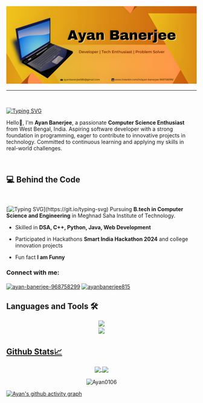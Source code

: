 <picture>
  <!-- dark theme -->
  <source media="(prefers-color-scheme: dark)" srcset="banner black.png">
  <!-- light theme -->
  <source media="(prefers-color-scheme: light)" srcset="banner white.png">
  <img alt="banner" src="banner black.png">
</picture>
<hr><br>

[![Typing SVG](https://readme-typing-svg.demolab.com?font=Press+Start+2P&size=25&pause=4000&color=facc15&width=800&height=60&lines=%24+sudo+introduce-me)](https://git.io/typing-svg)

Hello👋, I'm **Ayan Banerjee**, a passionate **Computer Science Enthusiast** from West Bengal, India. Aspiring software developer with a strong foundation in programming, eager to contribute to innovative projects in technology. Committed to continuous learning and applying my skills in real-world challenges.

<br>

## 💻 Behind the Code
<br>

 [![Typing SVG](https://readme-typing-svg.demolab.com?font=Press+Start+2P&size=25&pause=1000&color=22d3ee&width=1000&lines=Computer+Science+Enthusiast;Frontend+Developer;Passionate+Coder;Tech+Enthusiast;%26+Passionate+Canva+Visual+Designer;)](https://git.io/typing-svg)
Pursuing **B.tech in Computer Science and Engineering** in Meghnad Saha Institute of Technology.

- Skilled in **DSA, C++, Python, Java, Web Development**

- Participated in Hackathons **Smart India Hackathon 2024** and college innovation projects

- Fun fact **I am Funny**


<h3 align="left">Connect with me:</h3>
<p align="left">
<a href="https://linkedin.com/in/ayan-banerjee-968758299" target="blank"><img align="center" src="https://raw.githubusercontent.com/rahuldkjain/github-profile-readme-generator/master/src/images/icons/Social/linked-in-alt.svg" alt="ayan-banerjee-968758299" height="30" width="40" /></a>
<a href="https://instagram.com/ayanbanerjee815" target="blank"><img align="center" src="https://raw.githubusercontent.com/rahuldkjain/github-profile-readme-generator/master/src/images/icons/Social/instagram.svg" alt="ayanbanerjee815" height="30" width="40" /></a>
</p>

## Languages and Tools 🛠️

<a href="https://github.com/dampdigits#gh-dark-mode-only">
  <section align="center">
    <img src="https://skillicons.dev/icons?i=c,cpp,html,css,js,java,py,opencv,flask,mysql" />
    <br>
    <img src="https://skillicons.dev/icons?i=vscode,git,bash,powershell,ubuntu">
  </section>


## Github Stats📈

<!--Most used Languages-->
<p align="center">
  <a href="https://github.com/Ayan0106#gh-dark-mode-only">
    <img height=200 align="center" src="https://github-readme-stats.vercel.app/api?username=Ayan0106&show=reviews,discussions_started,discussions_answered,prs_merged,prs_merged_percentage,issues,contribs&rank_icon=github&show_icons=true&hide=reviews,discussions_answered,prs,prs_merged&theme=radical&hide_border=true#gh-dark-mode-only" />
  </a>
<a href="https://github.com/Ayan0106#gh-dark-mode-only">
  <img height=200 align="center" src="https://github-readme-stats.vercel.app/api/top-langs/?username=Ayan0106&layout=compact&langs_count=20&size_weight=0.4&theme=radical&hide_border=true&card_width=404#gh-dark-mode-only" />
</a>

  <!-- Github streak -->
<p align="center"><a><img align="center" src="https://github-readme-streak-stats.herokuapp.com/?user=Ayan0106&theme=dark" alt="Ayan0106" /><a/></p>
</p>

<!-- Activity Graph -->
[![Ayan's github activity graph](https://github-readme-activity-graph.vercel.app/graph?username=Ayan0106&theme=redical&hide_border=true#gh-dark-mode-only)](https://github.com/Ayan0106#gh-dark-mode-only)














